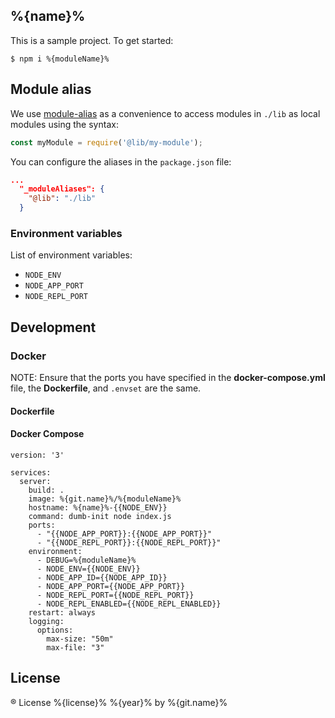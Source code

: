 ## %{name}%

This is a sample project. To get started:

```
$ npm i %{moduleName}%
```

## Module alias

We use [module-alias](https://github.com/ilearnio/module-alias) as a convenience to access modules in `./lib` as local modules using the syntax:

```js
const myModule = require('@lib/my-module');
```

You can configure the aliases in the `package.json` file:

```json
...
  "_moduleAliases": {
    "@lib": "./lib"
  }
```

### Environment variables

List of environment variables:

* `NODE_ENV`
* `NODE_APP_PORT`
* `NODE_REPL_PORT`



## Development 

### Docker

NOTE: Ensure that the ports you have specified in the **docker-compose.yml** file, the **Dockerfile**, and `.envset` are the same.

#### Dockerfile

#### Docker Compose

```
version: '3'

services:
  server:
    build: .
    image: %{git.name}%/%{moduleName}%
    hostname: %{name}%-{{NODE_ENV}}
    command: dumb-init node index.js
    ports:
      - "{{NODE_APP_PORT}}:{{NODE_APP_PORT}}"
      - "{{NODE_REPL_PORT}}:{{NODE_REPL_PORT}}"
    environment:
      - DEBUG=%{moduleName}%
      - NODE_ENV={{NODE_ENV}}
      - NODE_APP_ID={{NODE_APP_ID}}
      - NODE_APP_PORT={{NODE_APP_PORT}}
      - NODE_REPL_PORT={{NODE_REPL_PORT}}
      - NODE_REPL_ENABLED={{NODE_REPL_ENABLED}}
    restart: always
    logging:
      options:
        max-size: "50m"
        max-file: "3"
```

## License
® License %{license}% %{year}% by %{git.name}%
